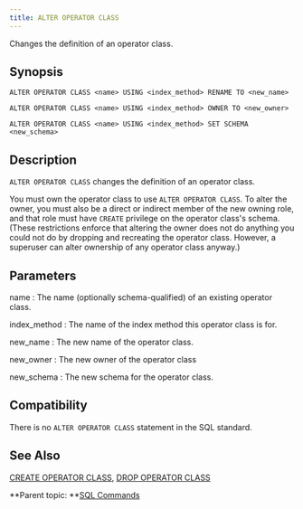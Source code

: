 ```yaml
---
title: ALTER OPERATOR CLASS 
---
```


Changes the definition of an operator class.

## <a id="section2"></a>Synopsis 

``` {#sql_command_synopsis}
ALTER OPERATOR CLASS <name> USING <index_method> RENAME TO <new_name>

ALTER OPERATOR CLASS <name> USING <index_method> OWNER TO <new_owner>

ALTER OPERATOR CLASS <name> USING <index_method> SET SCHEMA <new_schema>
```

## <a id="section3"></a>Description 

`ALTER OPERATOR CLASS` changes the definition of an operator class.

You must own the operator class to use `ALTER OPERATOR CLASS`. To alter the owner, you must also be a direct or indirect member of the new owning role, and that role must have `CREATE` privilege on the operator class's schema. \(These restrictions enforce that altering the owner does not do anything you could not do by dropping and recreating the operator class. However, a superuser can alter ownership of any operator class anyway.\)

## <a id="section4"></a>Parameters 

name
:   The name \(optionally schema-qualified\) of an existing operator class.

index\_method
:   The name of the index method this operator class is for.

new\_name
:   The new name of the operator class.

new\_owner
:   The new owner of the operator class

new\_schema
:   The new schema for the operator class.

## <a id="section5"></a>Compatibility 

There is no `ALTER OPERATOR CLASS` statement in the SQL standard.

## <a id="section6"></a>See Also 

[CREATE OPERATOR CLASS](CREATE_OPERATOR_CLASS.html), [DROP OPERATOR CLASS](DROP_OPERATOR_CLASS.html)

**Parent topic: **[SQL Commands](../sql_commands/sql_ref.html)

